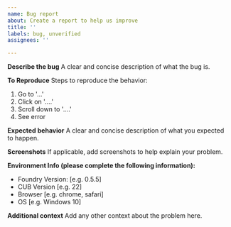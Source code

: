 ```yaml
---
name: Bug report
about: Create a report to help us improve
title: ''
labels: bug, unverified
assignees: ''

---
```


**Describe the bug**
A clear and concise description of what the bug is.

**To Reproduce**
Steps to reproduce the behavior:
1. Go to '...'
2. Click on '....'
3. Scroll down to '....'
4. See error

**Expected behavior**
A clear and concise description of what you expected to happen.

**Screenshots**
If applicable, add screenshots to help explain your problem.

**Environment Info (please complete the following information):**
 - Foundry Version: [e.g. 0.5.5]
 - CUB Version [e.g. 22]
 - Browser [e.g. chrome, safari]
- OS [e.g. Windows 10]

**Additional context**
Add any other context about the problem here.
